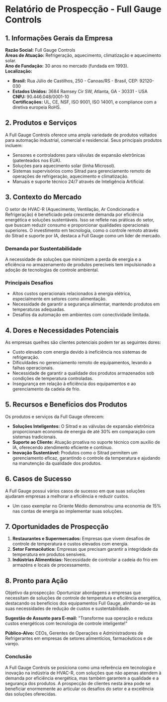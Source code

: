 # Relatório de Prospecção - Full Gauge Controls

## 1. Informações Gerais da Empresa

**Razão Social:** Full Gauge Controls  
**Áreas de Atuação:** Refrigeração, aquecimento, climatização e aquecimento solar.  
**Ano de Fundação:** 30 anos no mercado (fundada em 1993).  
**Localização:**
- **Brasil:** Rua Júlio de Castilhos, 250 - Canoas/RS - Brasil, CEP: 92120-030
- **Estados Unidos:** 3684 Ramsey Cir SW, Atlanta, GA - 30331 - USA  
**CNPJ:** 90.446.048/0001-10  
**Certificações:** UL, CE, NSF, ISO 9001, ISO 14001, e compliance com a diretiva europeia RoHS.  

## 2. Produtos e Serviços
A Full Gauge Controls oferece uma ampla variedade de produtos voltados para automação industrial, comercial e residencial. Seus principais produtos incluem:
- Sensores e controladores para válvulas de expansão eletrônicas (patenteados nos EUA).
- Soluções para aquecimento solar (linha Microsol).
- Sistemas supervisórios como Sitrad para gerenciamento remoto de operações de refrigeração, aquecimento e climatização.
- Manuais e suporte técnico 24/7 através de Inteligência Artificial.

## 3. Contexto do Mercado
O setor de HVAC-R (Aquecimento, Ventilação, Ar Condicionado e Refrigeração) é beneficiado pela crescente demanda por eficiência energética e soluções sustentáveis. Isso se reflete nas práticas do setor, que buscam reduzir consumo e proporcionar qualidades operacionais superiores. O investimento em tecnologia, como o controle remoto através do Sitrad e suporte por IA, destaca a Full Gauge como um líder de mercado.

### Demanda por Sustentabilidade
A necessidade de soluções que minimizem a perda de energia e a eficiência no armazenamento de produtos perecíveis tem impulsionado a adoção de tecnologias de controle ambiental. 

### Principais Desafios
- Altos custos operacionais relacionados à energia elétrica, especialmente em setores como alimentação.
- Necessidade de garantir a segurança alimentar, mantendo produtos em temperaturas adequadas.
- Desafios da automação em ambientes com conectividade limitada.

## 4. Dores e Necessidades Potenciais
As empresas quelhes são clientes potenciais podem ter as seguintes dores:
- Custo elevado com energia devido à ineficiência nos sistemas de refrigeração.
- Dificuldades no gerenciamento remoto de equipamentos, levando a falhas operacionais.
- Necessidade de garantir a qualidade dos produtos armazenados sob condições de temperatura controladas.
- Insegurança em relação à eficiência dos equipamentos e ao gerenciamento da cadeia de frio.

## 5. Recursos e Benefícios dos Produtos
Os produtos e serviços da Full Gauge oferecem:
- **Soluções Inteligentes:** O Sitrad e as válvulas de expansão eletrônica proporcionam economia de energia de até 30% em comparação com sistemas tradicionais.
- **Suporte ao Cliente:** Atuação proativa no suporte técnico com auxílio de IA, oferecendo atendimento eficiente e contínuo.
- **Inovação Sustentável:** Produtos como o Sitrad permitem um gerenciamento eficaz, garantindo o controle da temperatura e ajudando na manutenção da qualidade dos produtos.

## 6. Casos de Sucesso
A Full Gauge possui vários casos de sucesso em que suas soluções ajudaram empresas a melhorar a eficiência e reduzir custos. 
- Um caso exemplar no Oriente Médio demonstrou uma economia de 15% nas contas de energia ao implementar suas soluções.

## 7. Oportunidades de Prospecção
1. **Restaurantes e Supermercados:** Empresas que vivem desafios de controle de temperatura e custos elevados com energia.
2. **Setor Farmacêutico:** Empresas que precisam garantir a integridade da temperatura em produtos sensíveis.
3. **Indústrias Alimentícias:** Necessidade de controlar a cadeia do frio em armazéns e locais de processamento.

## 8. Pronto para Ação
Objetivo da prospecção: Oportunizar abordagens a empresas que necessitam de soluções de controle de temperatura e eficiência energética, destacando os benefícios dos equipamentos Full Gauge, alinhando-se às suas necessidades de redução de custos e sustentabilidade.

**Sugestão de Assunto para E-mail:** "Transforme sua operação e reduza custos energéticos com tecnologia de controle inteligente!"

**Público-Alvo:** CEOs, Gerentes de Operações e Administradores de Refrigerantes em empresas de setores alimentícios, farmacêuticos e de varejo.

### Conclusão
A Full Gauge Controls se posiciona como uma referência em tecnologia e inovação na indústria de HVAC-R, com soluções que não apenas atendem à demanda por eficiência energética, mas também garantem a qualidade e a segurança dos produtos. A prospecção de clientes nesta área pode se beneficiar enormemente ao articular os desafios do setor e a excelência das soluções oferecidas.